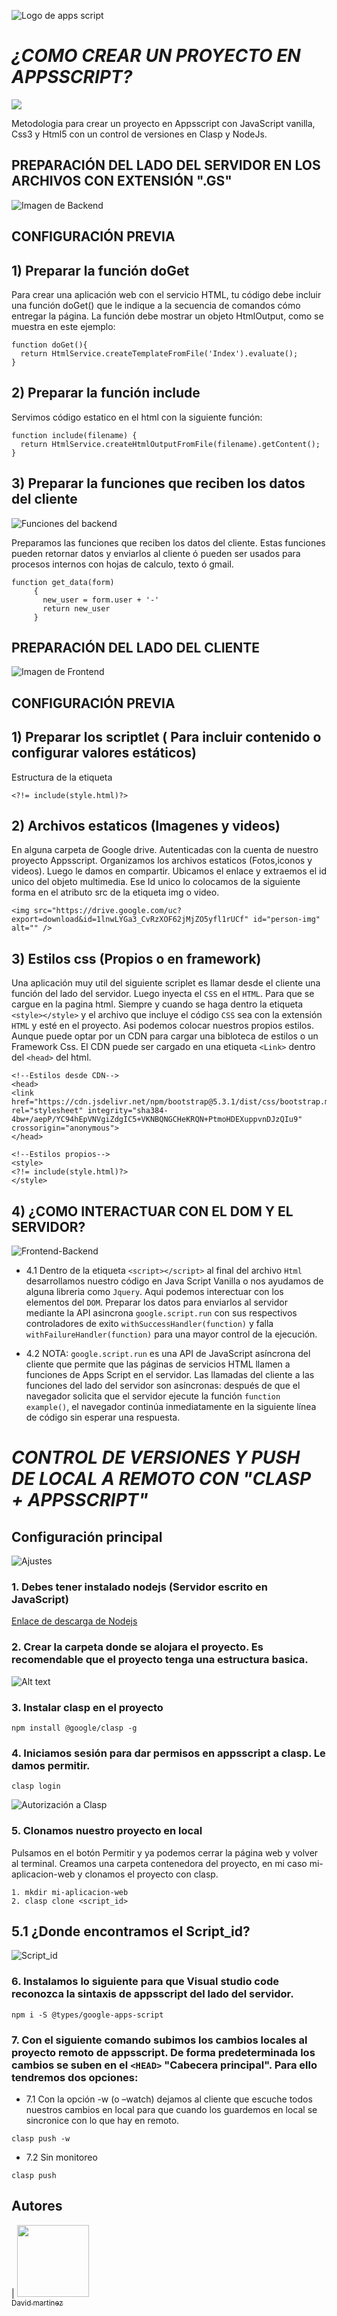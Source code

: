 ![Logo de apps script](https://hiviewsolutions.com/wp-content/uploads/2021/07/Apps-Script-min.png)



<em><h1>¿COMO CREAR UN PROYECTO EN APPSSCRIPT?</h1></em>

   <p align="left">
   <img src="https://img.shields.io/badge/STATUS-EN%20DESAROLLO-green">
   </p>


Metodologia para crear un proyecto en Appsscript con JavaScript vanilla, Css3 y Html5 con un control de versiones en Clasp y NodeJs.


<h2>PREPARACIÓN DEL LADO DEL SERVIDOR EN LOS ARCHIVOS CON EXTENSIÓN ".GS"</h2>

![Imagen de Backend](https://cdn-icons-png.flaticon.com/512/6213/6213731.png)

<h2>CONFIGURACIÓN PREVIA</h2>
<h2>1) Preparar la función doGet</h2>

Para crear una aplicación web con el servicio HTML, tu código debe incluir una función doGet() que le indique a la secuencia de comandos cómo entregar la página. La función debe mostrar un objeto HtmlOutput, como se muestra en este ejemplo:
```
function doGet(){
  return HtmlService.createTemplateFromFile('Index').evaluate();
}
```
<h2>2) Preparar la función include</h2>

Servimos código estatico en el html con la siguiente función:
```
function include(filename) {
  return HtmlService.createHtmlOutputFromFile(filename).getContent();
}
```
<h2>3) Preparar la funciones que reciben los datos del cliente</h2>

![Funciones del backend](https://github.com/appsservisalud/template_appsscript/assets/108880293/68b5c5fc-8b5a-4688-a69a-6f03c0056edc)

Preparamos las funciones que reciben los datos del cliente. Estas funciones pueden retornar datos y enviarlos al cliente ó pueden
ser usados para procesos internos con hojas de calculo, texto ó gmail.

```
function get_data(form)
     {
       new_user = form.user + '-'
       return new_user
     }
```
 


<h2>PREPARACIÓN DEL LADO DEL CLIENTE</h2>

![Imagen de Frontend](https://aws-storage-aulab.s3.eu-south-1.amazonaws.com/aulabes/app/public/36/conversions/articoloweb-cover-cover.jpg)

<h2>CONFIGURACIÓN PREVIA</h2>
<h2>1) Preparar los scriptlet ( Para incluir contenido o configurar valores estáticos)</h2>

Estructura de la etiqueta
```
<?!= include(style.html)?>
```
<h2>2) Archivos estaticos (Imagenes y videos)</h2>
En alguna carpeta de Google drive. Autenticadas con la cuenta de nuestro proyecto Appsscript. Organizamos los archivos estaticos (Fotos,iconos y videos).
Luego le damos en compartir. Ubicamos el enlace y extraemos el id unico del objeto multimedia. Ese Id unico lo colocamos de la siguiente forma en el atributo src de la etiqueta img o video.

```
<img src="https://drive.google.com/uc?export=download&id=1lnwLYGa3_CvRzXOF62jMjZO5yfl1rUCf" id="person-img" alt="" />
```
<h2>3) Estilos css (Propios o en framework)</h2>

Una aplicación muy util del siguiente scriplet es llamar desde el cliente una función del lado del servidor. Luego inyecta el  `CSS` en el `HTML`. Para que se cargue en la pagina html. Siempre y cuando se haga dentro la etiqueta `<style></style>` y el archivo que incluye el código `CSS` sea con la extensión `HTML` y esté en el proyecto.
Asi podemos colocar nuestros propios estilos. Aunque puede optar por un CDN para cargar una bibloteca de estilos o un Framework Css. El CDN puede ser cargado en una
etiqueta `<Link>` dentro del `<head>` del html.

```
<!--Estilos desde CDN-->
<head>
<link href="https://cdn.jsdelivr.net/npm/bootstrap@5.3.1/dist/css/bootstrap.min.css" rel="stylesheet" integrity="sha384-4bw+/aepP/YC94hEpVNVgiZdgIC5+VKNBQNGCHeKRQN+PtmoHDEXuppvnDJzQIu9" crossorigin="anonymous">
</head>

<!--Estilos propios-->
<style>
<?!= include(style.html)?>
</style>
```

<h2>4) ¿COMO INTERACTUAR CON EL DOM Y EL SERVIDOR?</h2>

![Frontend-Backend](https://github.com/appsservisalud/template_appsscript/assets/108880293/3aabc5c6-39eb-4c84-8531-b2d98b7f2a76)


   * 4.1 Dentro de la etiqueta `<script></script>` al final del archivo `Html` desarrollamos nuestro código en Java Script Vanilla o nos ayudamos de alguna libreria como 
        `Jquery`. Aqui podemos interectuar con los elementos del `DOM`. Preparar los datos para enviarlos al servidor mediante la API asincrona `google.script.run` con 
         sus respectivos controladores de exito `withSuccessHandler(function)` y falla `withFailureHandler(function)` para una mayor control de la ejecución.
     
   * 4.2 NOTA: `google.script.run` es una API de JavaScript asíncrona del cliente que permite que las páginas de servicios HTML llamen a funciones de Apps Script en el 
     servidor. Las llamadas del cliente a las funciones del lado del servidor son asíncronas: después de que el navegador solicita que el servidor ejecute la función 
     `function example()`, el navegador continúa inmediatamente en la siguiente línea de código sin esperar una respuesta.

<em><h1>CONTROL DE VERSIONES Y PUSH DE LOCAL A REMOTO CON "CLASP + APPSSCRIPT"</h1></em>


<h2>Configuración principal</h2>

![Ajustes](https://definicion.de/wp-content/uploads/2016/11/configuracion.png)

### 1. Debes tener instalado nodejs (Servidor escrito en JavaScript)

[Enlace de descarga de Nodejs](https://nodejs.org/es/download)

### 2. Crear la carpeta donde se alojara el proyecto. Es recomendable que el proyecto tenga una estructura basica.

![Alt text](/src/img/README/root_proyect.png)


### 3. Instalar clasp en el proyecto

```
npm install @google/clasp -g
```
### 4. Iniciamos sesión para dar permisos en appsscript a clasp. Le damos permitir.
```
clasp login
```

![Autorización a Clasp](https://github.com/appsservisalud/template_appsscript/assets/108880293/8e883c06-11dc-423c-9397-39841a80f934)



### 5.  Clonamos nuestro proyecto en local

Pulsamos en el botón Permitir y ya podemos cerrar la página web y volver al terminal. Creamos una carpeta contenedora del proyecto, en mi caso mi-aplicacion-web y clonamos el proyecto con clasp.

```
1. mkdir mi-aplicacion-web
2. clasp clone <script_id>
```

## 5.1 ¿Donde encontramos el Script_id?
![Script_id](https://github.com/appsservisalud/template_appsscript/assets/108880293/92686065-2d82-4606-8473-4c22d3043320)



### 6. Instalamos lo siguiente para que Visual studio code reconozca la sintaxis de appsscript del lado del servidor.
```
npm i -S @types/google-apps-script
```
### 7. Con el siguiente comando subimos los cambios locales al proyecto remoto de appsscript. De forma predeterminada los cambios se suben en el  `<HEAD>` "Cabecera principal". Para ello tendremos dos opciones:

 * 7.1 Con la opción -w (o –watch) dejamos al cliente que escuche todos nuestros cambios en local para que cuando los guardemos en local se sincronice con lo que hay en remoto.

```
clasp push -w
```

  * 7.2 Sin monitoreo
```
clasp push
```

## Autores

| [<img src="https://drive.google.com/uc?export=download&id=1-FbDF-1Jt0C8r4537w79-1hkyavLBypp" width=115><br><sub>David martinez</sub>](https://github.com/ldadev)




